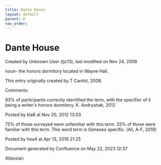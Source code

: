 ```yaml
---
title: Dante House
layout: default
parent: D
nav_order:
---
```


# Dante House

Created by  Unknown User (tjc13), last modified on Nov 24, 2008

noun- the honors dormitory located in Wayne Hall.

This entry originally created by T Cardot, 2008.

Comments:

93% of participants correctly identified the term, with the specifier of it being a writer's honors dormitory. K. Andryshak, 2012 

Posted by kla8 at Nov 20, 2012 13:03

75% of those surveyed were unfamiliar with this term. 25% of those were familiar with this term. This word term is Geneseo specific. (Ali, A-F, 2019)

Posted by hea4 at Apr 13, 2019 21:25

Document generated by Confluence on May 22, 2023 12:37

Atlassian
